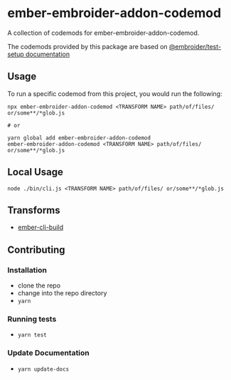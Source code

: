 # ember-embroider-addon-codemod

A collection of codemods for ember-embroider-addon-codemod.

The codemods provided by this package are based on
[@embroider/test-setup documentation](https://github.com/embroider-build/embroider/tree/master/packages/test-setup#maybeembroiderapp-embroideroptions)

## Usage

To run a specific codemod from this project, you would run the following:

```
npx ember-embroider-addon-codemod <TRANSFORM NAME> path/of/files/ or/some**/*glob.js

# or

yarn global add ember-embroider-addon-codemod
ember-embroider-addon-codemod <TRANSFORM NAME> path/of/files/ or/some**/*glob.js
```

## Local Usage

```
node ./bin/cli.js <TRANSFORM NAME> path/of/files/ or/some**/*glob.js
```

## Transforms

<!--TRANSFORMS_START-->
* [ember-cli-build](transforms/ember-cli-build/README.md)
<!--TRANSFORMS_END-->

## Contributing

### Installation

- clone the repo
- change into the repo directory
- `yarn`

### Running tests

- `yarn test`

### Update Documentation

- `yarn update-docs`

